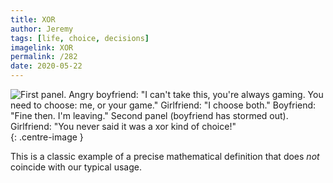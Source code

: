 ```yaml
---
title: XOR
author: Jeremy
tags: [life, choice, decisions]
imagelink: XOR
permalink: /282
date: 2020-05-22
---
```


![First panel. Angry boyfriend: "I can't take this, you're always gaming. You need to choose: me, or your game." Girlfriend: "I choose both." Boyfriend: "Fine then. I'm leaving." Second panel (boyfriend has stormed out). Girlfriend: "You never said it was a xor kind of choice!"](https://res.cloudinary.com/dh3hm8pb7/image/upload/c_scale,q_auto:best,w_615/v1535842782/Handwaving/Published/XOR.png){: .centre-image }

This is a classic example of a precise mathematical definition that does *not* coincide with our typical usage.
